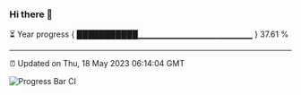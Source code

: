 ### Hi there 👋

⏳ Year progress { ███████████▁▁▁▁▁▁▁▁▁▁▁▁▁▁▁▁▁▁▁ } 37.61 %

---

⏰ Updated on Thu, 18 May 2023 06:14:04 GMT

![Progress Bar CI](https://github.com/liununu/liununu/workflows/Progress%20Bar%20CI/badge.svg)
